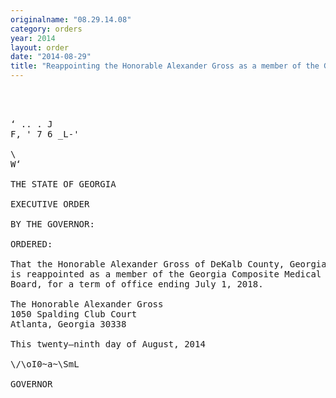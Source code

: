 ```yaml
---
originalname: "08.29.14.08"
category: orders
year: 2014
layout: order
date: "2014-08-29"
title: "Reappointing the Honorable Alexander Gross as a member of the Georgia Composite Medical Board"
---
```

<pre>
  
  

‘ .. . J
F, ' 7 6 _L-'

\
W‘

THE STATE OF GEORGIA

EXECUTIVE ORDER

BY THE GOVERNOR:

ORDERED:

That the Honorable Alexander Gross of DeKalb County, Georgia,
is reappointed as a member of the Georgia Composite Medical
Board, for a term of office ending July 1, 2018.

The Honorable Alexander Gross
1050 Spalding Club Court
Atlanta, Georgia 30338

This twenty—ninth day of August, 2014

\/\oI0~a~\SmL

GOVERNOR

</pre>
